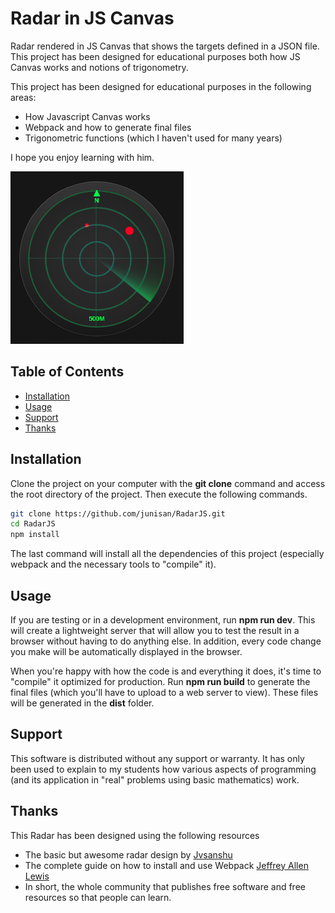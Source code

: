 # Radar in JS Canvas

Radar rendered in JS Canvas that shows the targets defined in a JSON file.
This project has been designed for educational purposes both how JS Canvas works and notions of trigonometry. 

This project has been designed for educational purposes in the following areas:
- How Javascript Canvas works
- Webpack and how to generate final files
- Trigonometric functions (which I haven't used for many years)

I hope you enjoy learning with him.

![Radar in action](img/radar.png)

## Table of Contents

- [Installation](#installation)
- [Usage](#usage)
- [Support](#support)
- [Thanks](#thanks)

## Installation

Clone the project on your computer with the **git clone** command and access the root directory of the project.
Then execute the following commands.

```sh
git clone https://github.com/junisan/RadarJS.git
cd RadarJS
npm install
```
The last command will install all the dependencies of this project (especially webpack and the necessary tools to "compile" it).


## Usage

If you are testing or in a development environment, run **npm run dev**. This will
create a lightweight server that will allow you to test the result in a browser
without having to do anything else. In addition, every code change you make will
be automatically displayed in the browser.

When you're happy with how the code is and everything it does, it's time to
"compile" it optimized for production. Run **npm run build** to generate the
final files (which you'll have to upload to a web server to view). These files
will be generated in the **dist** folder.

## Support

This software is distributed without any support or warranty. It has only been
used to explain to my students how various aspects of programming (and its
application in "real" problems using basic mathematics) work.

## Thanks
This Radar has been designed using the following resources
- The basic but awesome radar design by [Jvsanshu](https://codepen.io/jvsanshu/pen/qaooqp)
- The complete guide on how to install and use Webpack
 [Jeffrey Allen Lewis](https://medium.com/@jeffrey.allen.lewis/the-ultimate-2018-webpack-4-and-babel-setup-guide-npm-yarn-dependencies-compared-entry-points-866b577da6a)
- In short, the whole community that publishes free software and free resources so that people can learn.

